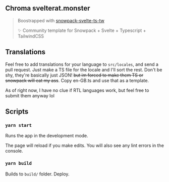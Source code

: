 Chroma svelterat.monster
---


> Boostrapped with [snowpack-svelte-ts-tw](https://github.com/GarrettCannon/snowpack-svelte-ts-tw)
> 
> ✨ Community template for Snowpack + Svelte + Typescript + TailwindCSS

## Translations

Feel free to add translations for your language to `src/locales`, and send a pull request.
Just make a TS file for the locale and I'll sort the rest. Don't be shy, they're basically just JSON! ~~but im forced to make them TS or snowpack will eat my ass~~. Copy en-GB.ts and use that as a template.

As of right now, I have no clue if RTL languages work, but feel free to submit them anyway lol


## Scripts

### `yarn start`

Runs the app in the development mode.

The page will reload if you make edits.
You will also see any lint errors in the console.

### `yarn build`

Builds to `build/` folder.
Deploy.

